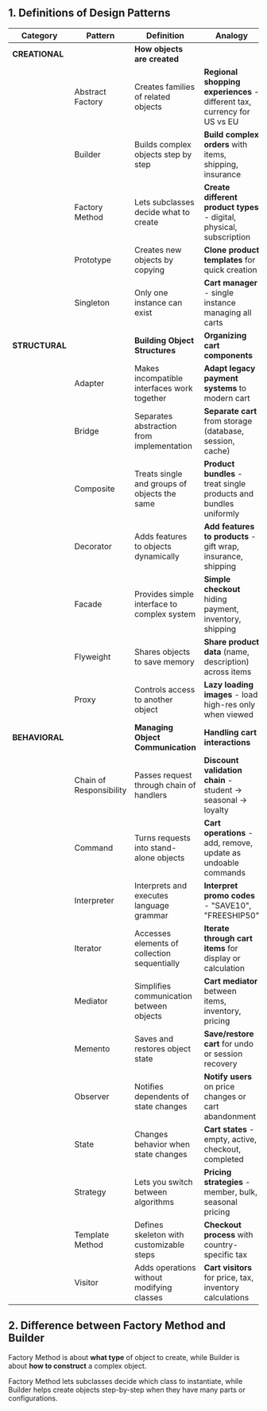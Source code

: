 ## 1. Definitions of Design Patterns

| Category | Pattern | Definition | Analogy |
|----------|---------|-------------------|---------------------|
| **CREATIONAL** | | **How objects are created** |  |
| | Abstract Factory | Creates families of related objects | **Regional shopping experiences** - different tax, currency for US vs EU |
| | Builder | Builds complex objects step by step | **Build complex orders** with items, shipping, insurance |
| | Factory Method | Lets subclasses decide what to create | **Create different product types** - digital, physical, subscription |
| | Prototype | Creates new objects by copying | **Clone product templates** for quick creation |
| | Singleton | Only one instance can exist | **Cart manager** - single instance managing all carts |
| **STRUCTURAL** | | **Building Object Structures** | **Organizing cart components** |
| | Adapter | Makes incompatible interfaces work together | **Adapt legacy payment systems** to modern cart |
| | Bridge | Separates abstraction from implementation | **Separate cart** from storage (database, session, cache) |
| | Composite | Treats single and groups of objects the same | **Product bundles** - treat single products and bundles uniformly |
| | Decorator | Adds features to objects dynamically | **Add features to products** - gift wrap, insurance, shipping |
| | Facade | Provides simple interface to complex system | **Simple checkout** hiding payment, inventory, shipping |
| | Flyweight | Shares objects to save memory | **Share product data** (name, description) across items |
| | Proxy | Controls access to another object | **Lazy loading images** - load high-res only when viewed |
| **BEHAVIORAL** | | **Managing Object Communication** | **Handling cart interactions** |
| | Chain of Responsibility | Passes request through chain of handlers | **Discount validation chain** - student → seasonal → loyalty |
| | Command | Turns requests into stand-alone objects | **Cart operations** - add, remove, update as undoable commands |
| | Interpreter | Interprets and executes language grammar | **Interpret promo codes** - "SAVE10", "FREESHIP50" |
| | Iterator | Accesses elements of collection sequentially | **Iterate through cart items** for display or calculation |
| | Mediator | Simplifies communication between objects | **Cart mediator** between items, inventory, pricing |
| | Memento | Saves and restores object state | **Save/restore cart** for undo or session recovery |
| | Observer | Notifies dependents of state changes | **Notify users** on price changes or cart abandonment |
| | State | Changes behavior when state changes | **Cart states** - empty, active, checkout, completed |
| | Strategy | Lets you switch between algorithms | **Pricing strategies** - member, bulk, seasonal pricing |
| | Template Method | Defines skeleton with customizable steps | **Checkout process** with country-specific tax |
| | Visitor | Adds operations without modifying classes | **Cart visitors** for price, tax, inventory calculations |

## 2. Difference between Factory Method and Builder

Factory Method is about **what type** of object to create, while Builder is about **how to construct** a complex object. 

Factory Method lets subclasses decide which class to instantiate, while Builder helps create objects step-by-step when they have many parts or configurations.
